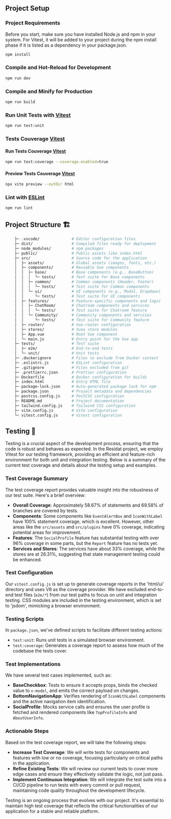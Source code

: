 



## Project Setup

### Project Requirements
Before you start, make sure you have installed Node.js and npm in your system. For Vitest, it will be added to your project during the npm install phase if it is listed as a dependency in your package.json.


```sh
npm install
```

### Compile and Hot-Reload for Development

```sh
npm run dev
```

### Compile and Minify for Production

```sh
npm run build
```

### Run Unit Tests with [Vitest](https://vitest.dev/)

```sh
npm run test:unit
```
### Tests Couverage [Vitest](https://vitest.dev/)

#### Run Tests Couverage [Vitest](https://vitest.dev/)
```sh
npm run test:coverage --coverage.enabled=true
```

#### Preview Tests Couverage [Vitest](https://vitest.dev/)
```sh
npx vite preview --outDir html
```

### Lint with [ESLint](https://eslint.org/)

```sh
npm run lint
```




## Project Structure 🏗️

```sh
    ├─ .vscode/              # Editor configuration files
    ├─ dist/                 # Compiled files ready for deployment
    ├─ node_modules/         # npm packages
    ├─ public/               # Public assets like index.html
    ├─ src/                  # Source code for the application
    │  ├─ assets/            # Global assets (images, fonts, etc.)
    │  ├─ components/        # Reusable Vue components
    │  │  ├─ base/           # Base components (e.g., BaseButton)
    │  │  │  └─ tests/       # Test suite for Base components
    │  │  ├─ common/         # Common components (Header, Footer)
    │  │  │  └─ tests/       # Test suite for Common components
    │  │  └─ ui/             # UI components (e.g., Modal, Dropdown)
    │  │     └─ tests/       # Test suite for UI components
    │  ├─ features/          # Feature-specific components and logic
    │  │  ├─ ChatRoom/       # Chatroom components and services
    │  │  │  └─ tests/       # Test suite for Chatroom feature
    │  │  └─ Community/      # Community components and services
    │  │     └─ tests/       # Test suite for Community feature
    │  ├─ router/            # Vue-router configuration
    │  ├─ stores/            # Vuex store modules
    │  ├─ App.vue            # Root Vue component
    │  └─ main.js            # Entry point for the Vue app
    ├─ tests/                # Test suite
    │  ├─ e2e/               # End-to-end tests
    │  └─ unit/              # Unit tests
    ├─ .dockerignore         # Files to exclude from Docker context
    ├─ .eslintrc.js          # ESLint configuration
    ├─ .gitignore            # Files excluded from git
    ├─ .prettierrc.json      # Prettier configuration
    ├─ Dockerfile            # Docker configuration for builds
    ├─ index.html            # Entry HTML file
    ├─ package-lock.json     # Auto-generated package lock for npm
    ├─ package.json          # Project metadata and dependencies
    ├─ postcss.config.js     # PostCSS configuration
    ├─ README.md             # Project documentation
    ├─ tailwind.config.js    # Tailwind CSS configuration
    ├─ vite.config.js        # Vite configuration
    └─ vitest.config.js      # Vitest configuration

```


## Testing 🧪

Testing is a crucial aspect of the development process, ensuring that the code is robust and behaves as expected. In the Residat project, we employ Vitest for our testing framework, providing an efficient and feature-rich environment for both unit and integration testing. Below is a summary of the current test coverage and details about the testing setup and examples.

### Test Coverage Summary

<!-- <img src="public\assets\images\Documentation\couverageView.jpeg"></img> -->

The test coverage report provides valuable insight into the robustness of our test suite. Here's a brief overview:

- **Overall Coverage**: Approximately 58.67% of statements and 69.58% of branches are covered by tests.
- **Components**: Some components like `EventAlertBox` and `IconWithLabel` have 100% statement coverage, which is excellent. However, other areas like the `src/assets` and `src/plugins` have 0% coverage, indicating potential areas for improvement.
- **Features**: The `SocialProfile` feature has substantial testing with over 96% coverage in some parts, but the `Report` feature has no tests yet.
- **Services and Stores**: The services have about 33% coverage, while the stores are at 26.31%, suggesting that state management testing could be enhanced.

### Test Configuration

Our `vitest.config.js` is set up to generate coverage reports in the 'html/ui' directory and uses V8 as the coverage provider. We have excluded end-to-end test files (`e2e/*`) from our test paths to focus on unit and integration testing. CSS modules are included in the testing environment, which is set to 'jsdom', mimicking a browser environment.

### Testing Scripts

In `package.json`, we've defined scripts to facilitate different testing actions:

- `test:unit`: Runs unit tests in a simulated browser environment.
- `test:coverage`: Generates a coverage report to assess how much of the codebase the tests cover.

### Test Implementations

We have several test cases implemented, such as:

- **BaseCheckbox**: Tests to ensure it accepts props, binds the checked value to `v-model`, and emits the correct payload on changes.
- **BottomNavigationApp**: Verifies rendering of `IconWithLabel` components and the active navigation item identification.
- **SocialProfile**: Mocks service calls and ensures the user profile is fetched and rendered components like `TopProfileInfo` and `AboutUserInfo`.

### Actionable Steps

Based on the test coverage report, we will take the following steps:

- **Increase Test Coverage**: We will write tests for components and features with low or no coverage, focusing particularly on critical paths in the application.
- **Refine Existing Tests**: We will review our current tests to cover more edge cases and ensure they effectively validate the logic, not just pass.
- **Implement Continuous Integration**: We will integrate the test suite into a CI/CD pipeline to run tests with every commit or pull request, maintaining code quality throughout the development lifecycle.

Testing is an ongoing process that evolves with our project. It's essential to maintain high test coverage that reflects the critical functionalities of our application for a stable and reliable platform.


